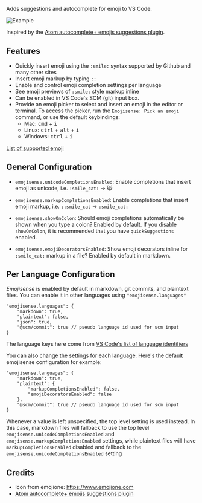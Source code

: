 Adds suggestions and autocomplete for emoji to VS Code.

![Example](https://raw.githubusercontent.com/mattbierner/vscode-emojisense/master/media/example.gif)

Inspired by the [Atom autocomplete+ emojis suggestions plugin][atom].

## Features

- Quickly insert emoji using the `:smile:` syntax supported by Github and many other sites
- Insert emoji markup by typing `::`
- Enable and control emoji completion settings per language
- See emoji previews of `:smile:` style markup inline
- Can be enabled in VS Code's SCM (git) input box.
- Provide an emoji picker to select and insert an emoji in the editor or terminal. To access the picker, run the `Emojisense: Pick an emoji` command, or use the default keybindings:
    - Mac: <kbd>cmd</kbd> + <kbd>i</kbd>
    - Linux: <kbd>ctrl</kbd> + <kbd>alt</kbd> + <kbd>i</kbd>
    - Windows: <kbd>ctrl</kbd> + <kbd>i</kbd>

[List of supported emoji][cheat]

## General Configuration

- `emojisense.unicodeCompletionsEnabled`: Enable completions that insert emoji as unicode, i.e. `:smile_cat:` -> 😸

- `emojisense.markupCompletionsEnabled`: Enable completions that insert emoji markup, i.e. `::smile_cat` -> `:smile_cat:`

- `emojisense.showOnColon`: Should emoji completions automatically be shown when you type a colon? Enabled by default. If you disable `showOnColon`, it is recommended that you have `quickSuggestions` enabled.

- `emojisense.emojiDecoratorsEnabled`: Show emoji decorators inline for `:smile_cat:` markup in a file? Enabled by default in markdown.

## Per Language Configuration

*Emojisense* is enabled by default in markdown, git commits, and plaintext files. You can enable it in other languages using `"emojisense.languages"`

```jsonc
"emojisense.languages": {
    "markdown": true,
    "plaintext": false,
    "json": true,
    "@scm/commit": true // pseudo language id used for scm input
}
```

The language keys here come from [VS Code's list of language identifiers](https://code.visualstudio.com/docs/languages/identifiers)

You can also change the settings for each language. Here's the default emojisense configuration for example:

```jsonc
"emojisense.languages": {
    "markdown": true,
    "plaintext": {
        "markupCompletionsEnabled": false,
        "emojiDecoratorsEnabled": false
    },
    "@scm/commit": true // pseudo language id used for scm input
}
```

Whenever a value is left unspecified, the top level setting is used instead. In this case, markdown files will fallback to use the top level `emojisense.unicodeCompletionsEnabled` and `emojisense.markupCompletionsEnabled` settings, while plaintext files will have `markupCompletionsEnabled` disabled and fallback to the `emojisense.unicodeCompletionsEnabled` setting



## Credits

- Icon from emojione: https://www.emojione.com
- [Atom autocomplete+ emojis suggestions plugin][atom]


[atom]: https://atom.io/packages/autocomplete-emojis
[cheat]: https://www.webpagefx.com/tools/emoji-cheat-sheet/
